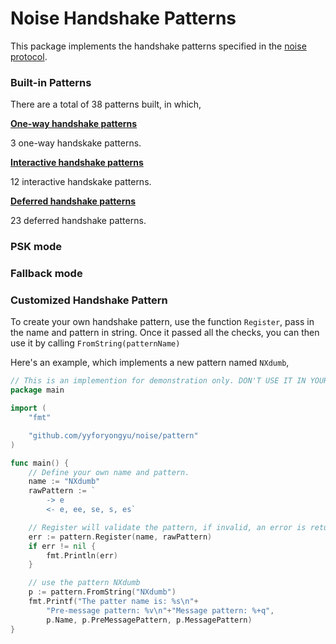 # Noise Handshake Patterns

This package implements the handshake patterns specified in the [noise protocol](https://noiseprotocol.org/noise.html#handshake-patterns).

### Built-in Patterns

There are a total of 38 patterns built, in which,

**[One-way handshake patterns](https://noiseprotocol.org/noise.html#one-way-handshake-patterns)**

3 one-way handskake patterns.

**[Interactive handshake patterns](https://noiseprotocol.org/noise.html#interactive-handshake-patterns-fundamental)**

12 interactive handskake patterns.

**[Deferred handshake patterns](https://noiseprotocol.org/noise.html#interactive-handshake-patterns-deferred)**

23 deferred handshake patterns.

### PSK mode

### Fallback mode

### Customized Handshake Pattern

To create your own handshake pattern, use the function `Register`, pass in the name and pattern in string. Once it passed all the checks, you can then use it by calling `FromString(patternName)`

Here's an example, which implements a new pattern named `NXdumb`,

```go
// This is an implemention for demonstration only. DON'T USE IT IN YOUR CODE.
package main

import (
	"fmt"

	"github.com/yyforyongyu/noise/pattern"
)

func main() {
	// Define your own name and pattern.
	name := "NXdumb"
	rawPattern := `
		-> e
		<- e, ee, se, s, es`

	// Register will validate the pattern, if invalid, an error is returned.
	err := pattern.Register(name, rawPattern)
	if err != nil {
		fmt.Println(err)
	}

	// use the pattern NXdumb
	p := pattern.FromString("NXdumb")
	fmt.Printf("The patter name is: %s\n"+
		"Pre-message pattern: %v\n"+"Message pattern: %+q",
		p.Name, p.PreMessagePattern, p.MessagePattern)
}
```

